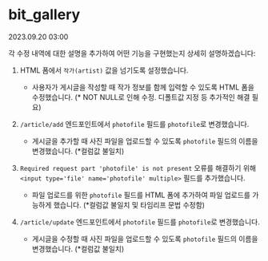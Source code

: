 # bit_gallery
2023.09.20 03:00

각 수정 내역에 대한 설명을 추가하여 어떤 기능을 구현했는지 상세히 설명하겠습니다:

1. HTML 폼에서 `작가(artist)` 값을 넘기도록 설정했습니다.
   - 사용자가 게시글을 작성할 때 작가 정보를 함께 입력할 수 있도록 HTML 폼을 수정했습니다.
   (* NOT NULL로 인해 수정. 디폴트값 지정 등 추가적인 해결 필요)

2. `/article/add` 엔드포인트에서 `photofile` 필드를 `photofile`로 변경했습니다.
   - 게시글을 추가할 때 사진 파일을 업로드할 수 있도록 `photofile` 필드의 이름을 변경했습니다.
(*컬럼값 불일치)

3. `Required request part 'photofile' is not present` 오류를 해결하기 위해 `<input type='file' name='photofile' multiple>` 필드를 추가했습니다.
   - 파일 업로드를 위한 `photofile` 필드를 HTML 폼에 추가하여 파일 업로드를 가능하게 했습니다.
   (*컬럼값 불일치 및 타임리프 문법 수정함)

4. `/article/update` 엔드포인트에서 `photofile` 필드를 `photofile`로 변경했습니다.
   - 게시글을 수정할 때 사진 파일을 업로드할 수 있도록 `photofile` 필드의 이름을 변경했습니다.
(*컬럼값 불일치)

